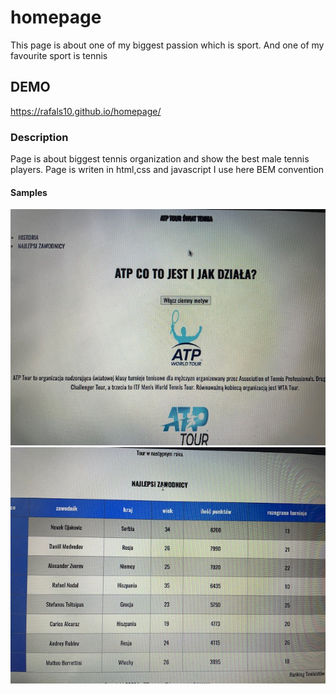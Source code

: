 # homepage

This page is about one of my biggest passion which is sport. And one of my favourite sport is tennis

## DEMO

https://rafals10.github.io/homepage/

### Description

Page is about biggest tennis organization and show the best male tennis players.
Page is writen in html,css and javascript
I use here BEM convention

#### Samples

![picture](https://github.com/RafalS10/homepage/blob/main/images/IMG_0630-1.jpg)
![sample](https://github.com/RafalS10/homepage/blob/main/images/IMG_0631-1.jpg)
